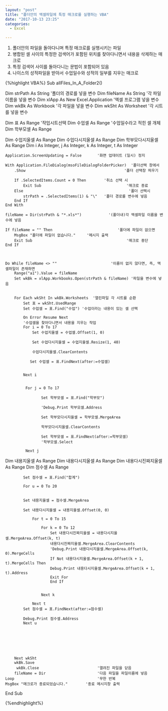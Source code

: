 ```yaml
---
layout: "post"
title: "폴더안의 엑셀파일에 특정 매크로를 실행하는 VBA"
date: "2017-10-13 23:25"
categories:
  - Excel

---
```


1. 폴더안의 파일을 돌아다니며 특정 매크로를 실행시키는 파일
2. 병합된 셀 사이의 특정한 검색어가 포함된 위치를 찾아다니면서 내용을 삭제하는 매크로
3. 특정 검색어 사이를 돌아다니는 문법이 포함되어 있음
4. 나이스의 성적파일을 받아서 수업일수와 성적의 일부를 지우는 매크로

{%highlight VBA%}
Sub allFiles_In_A_Folder2()

Dim strPath As String                             '폴더의 경로를 넣을 변수
Dim fileName As String                           '각 파일 이름을 넣을 변수
Dim xlApp As New Excel.Application       '엑셀 프로그램 넣을 변수
Dim wkBk As Workbook                          '각 파일을 넣을 변수
Dim wkSht As Worksheet                        '각 시트를 넣을 변수

Dim 표 As Range                               '작업시트선택
Dim 수업셀 As Range                           '수업일수라고 적힌 셀 개체
Dim 학부모셀 As Range

Dim 수업지울셀 As Range
Dim 수업다시지울셀 As Range
Dim 학부모다시지울셀 As Range
Dim i As Integer, j As Integer, k As Integer, t As Integer



    Application.ScreenUpdating = False       '화면 업데이트 (일시) 정지

    With Application.FileDialog(msoFileDialogFolderPicker)  '폴더선택 창에서
        .Show                                            '폴더 선택창 띄우기

        If .SelectedItems.Count = 0 Then        '취소 선택 시
            Exit Sub                                      '매크로 종료
        Else                                               '폴더 선택시
            strPath = .SelectedItems(1) & "\"   '폴더 경로를 변수에 넣음
        End If
    End With

    fileName = Dir(strPath & "*.xls*")            '(폴더내)각 엑셀파일 이름을 변수에 넣음

    If fileName = "" Then                             '폴더에 파일이 없으면
        MsgBox "폴더에 파일이 없습니다."     '메시지 출력
        Exit Sub                                          '매크로 중단
    End If



    Do While fileName <> ""                        '이름이 없지 않다면, 즉, 엑셀파일이 존재하면
        Range("a1").Value = fileName
        Set wkBk = xlApp.Workbooks.Open(strPath & fileName) '파일을 변수에 넣음


        For Each wkSht In wkBk.Worksheets  '열린파일 각 시트를 순환
            Set 표 = wkSht.UsedRange
            Set 수업셀 = 표.Find("수업") '수업이라는 내용이 있는 셀 선택

            On Error Resume Next
            '수업셀을 찾아다니면서 내용을 지우는 작업
            For i = 0 To 17
                Set 수업지울셀 = 수업셀.Offset(1, 0)

                Set 수업다시지울셀 = 수업지울셀.Resize(1, 40)

                수업다시지울셀.ClearContents

               Set 수업셀 = 표.FindNext(after:=수업셀)


            Next i


             For j = 0 To 17

                    Set 학부모셀 = 표.Find("학부모")

                    'Debug.Print 학부모셀.Address

                    Set 학부모다시지울셀 = 학부모셀.MergeArea

                    학부모다시지울셀.ClearContents

                    Set 학부모셀 = 표.FindNext(after:=학부모셀)
                    '학부모셀.Select

             Next j


Dim 내용지울셀 As Range
Dim 내용다시지울셀 As Range
Dim 내용다시진짜지울셀 As Range
Dim 점수셀 As Range

            Set 점수셀 = 표.Find("합계")

            For u = 0 To 20


            Set 내용지울셀 = 점수셀.MergeArea

            Set 내용다시지울셀 = 내용지울셀.Offset(0, 0)

                For t = 0 To 15

                    For k = 0 To 12
                        Set 내용다시진짜지울셀 = 내용다시지울셀.MergeArea.Offset(k, t)
                        내용다시진짜지울셀.MergeArea.ClearContents
                        'Debug.Print 내용다시지울셀.MergeArea.Offset(k, 0).MergeCells
                        If Not 내용다시지울셀.MergeArea.Offset(k + 1, t).MergeCells Then
                        Debug.Print 내용다시지울셀.MergeArea.Offset(k + 1, t).Address
                        Exit For
                        End If


                    Next k

                Next t
            Set 점수셀 = 표.FindNext(after:=점수셀)

            Debug.Print 점수셀.Address
            Next u







        Next wkSht
        wkBk.Save
         wkBk.Close                          '열려진 파일을 닫음
        fileName = Dir                       '다음 파일을 파일이름에 넣음
    Loop                                     '무한 반복
    MsgBox "매크로가 종료되었습니다."        '종료 메시지창 출력
End Sub




{%endhighlight%}
